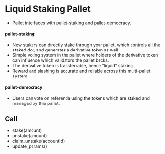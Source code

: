 # Liquid Staking Pallet
- Pallet interfaces with pallet-staking and pallet-democracy.

#### pallet-staking:
- New stakers can directly stake through your pallet, which controls all the staked dot, and generates a derivative token as well.
- Simple voting system in the pallet where holders of the derivative token can influence which validators the pallet backs.
- The derivative token is transferrable, hence “liquid” staking.
- Reward and slashing is accurate and reliable across this multi-pallet system.

#### pallet-democracy
- Users can vote on referenda using the tokens which are staked and managed by this pallet.

## Call
- stake(amount)
- unstake(amount)
- claim_unstake(accountId)
- update_params()

